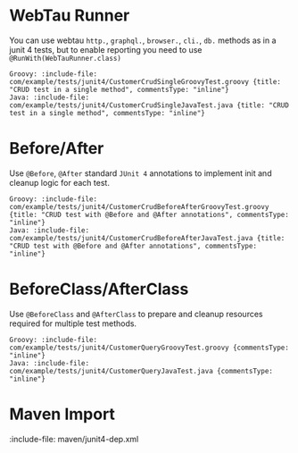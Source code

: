# WebTau Runner

You can use webtau `http.`, `graphql.`, `browser.`, `cli.`, `db.` methods as in a junit 4 tests, but to enable reporting you need to use 
`@RunWith(WebTauRunner.class)`

```tabs
Groovy: :include-file: com/example/tests/junit4/CustomerCrudSingleGroovyTest.groovy {title: "CRUD test in a single method", commentsType: "inline"}
Java: :include-file: com/example/tests/junit4/CustomerCrudSingleJavaTest.java {title: "CRUD test in a single method", commentsType: "inline"}
```

# Before/After

Use `@Before`, `@After` standard `JUnit 4` annotations to implement init and cleanup logic for each test.
  
```tabs
Groovy: :include-file: com/example/tests/junit4/CustomerCrudBeforeAfterGroovyTest.groovy {title: "CRUD test with @Before and @After annotations", commentsType: "inline"}
Java: :include-file: com/example/tests/junit4/CustomerCrudBeforeAfterJavaTest.java {title: "CRUD test with @Before and @After annotations", commentsType: "inline"}
```

# BeforeClass/AfterClass

Use `@BeforeClass` and `@AfterClass` to prepare and cleanup resources required for multiple test methods.

```tabs
Groovy: :include-file: com/example/tests/junit4/CustomerQueryGroovyTest.groovy {commentsType: "inline"}
Java: :include-file: com/example/tests/junit4/CustomerQueryJavaTest.java {commentsType: "inline"}
```

# Maven Import

:include-file: maven/junit4-dep.xml
